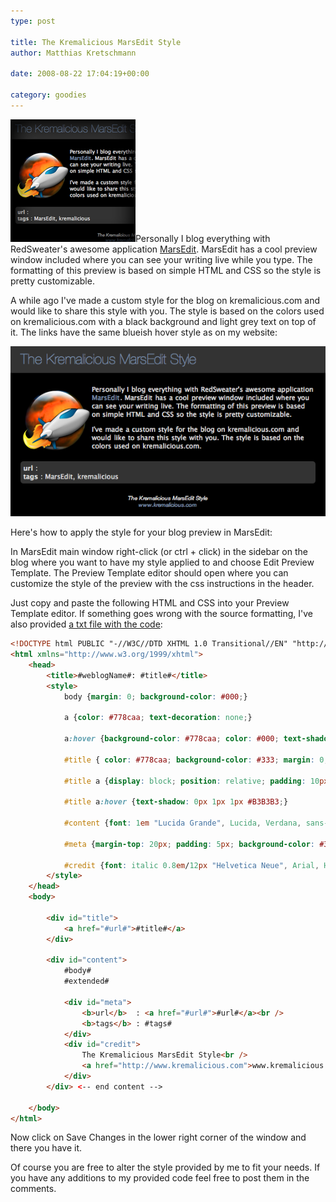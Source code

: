 ```yaml
---
type: post

title: The Kremalicious MarsEdit Style
author: Matthias Kretschmann

date: 2008-08-22 17:04:19+00:00

category: goodies
---
```


![The Kremalicious MarsEdit Style](../media/marsedit_kremalicious.png)Personally I blog everything with RedSweater's awesome application [MarsEdit](http://www.red-sweater.com/marsedit/). MarsEdit has a cool preview window included where you can see your writing live while you type. The formatting of this preview is based on simple HTML and CSS so the style is pretty customizable.

<!-- more -->

A while ago I've made a custom style for the blog on kremalicious.com and would like to share this style with you. The style is based on the colors used on kremalicious.com with a black background and light grey text on top of it. The links have the same blueish hover style as on my website:

[![The Kremalicious MarsEdit Style](../media/marsedit_kremalicious_big.png)](../media/marsedit_kremalicious_big.png)

Here's how to apply the style for your blog preview in MarsEdit:

In MarsEdit main window right-click (or ctrl + click) in the sidebar on the blog where you want to have my style applied to and choose Edit Preview Template. The Preview Template editor should open where you can customize the style of the preview with the css instructions in the header.

Just copy and paste the following HTML and CSS into your Preview Template editor. If something goes wrong with the source formatting, I've also provided [a txt file with the code](../media/marsedit_kremalicious.txt):


```html
<!DOCTYPE html PUBLIC "-//W3C//DTD XHTML 1.0 Transitional//EN" "http://www.w3.org/TR/xhtml1/DTD/xhtml1-transitional.dtd">
<html xmlns="http://www.w3.org/1999/xhtml">
    <head>
	    <title>#weblogName#: #title#</title>
	    <style>
		    body {margin: 0; background-color: #000;}

		    a {color: #778caa; text-decoration: none;}

		    a:hover {background-color: #778caa; color: #000; text-shadow: 0px 1px 1px #ddd;}

		    #title { color: #778caa; background-color: #333; margin: 0; font: normal 2.1em "HelveticaNeue-UltraLight", Helvetica, sans-serif;}

		    #title a {display: block; position: relative; padding: 10px 20px;}

		    #title a:hover {text-shadow: 0px 1px 1px #B3B3B3;}

		    #content {font: 1em "Lucida Grande", Lucida, Verdana, sans-serif; color: #ddd; padding: 10px 20px;}

		    #meta {margin-top: 20px; padding: 5px; background-color: #333; -webkit-border-radius: 5px;}

		    #credit {font: italic 0.8em/12px "Helvetica Neue", Arial, Helvetica, Geneva, sans-serif; text-align: center; margin-top:20px;}
	    </style>
    </head>
    <body>

	    <div id="title">
	    	<a href="#url#">#title#</a>
	    </div>

	    <div id="content">
	    	#body#
	    	#extended#

		    <div id="meta">
			    <b>url</b>  : <a href="#url#">#url#</a><br />
			    <b>tags</b> : #tags#
		    </div>
		    <div id="credit">
			    The Kremalicious MarsEdit Style<br />
			    <a href="http://www.kremalicious.com">www.kremalicious.com</a>
		    </div>
	    </div> <-- end content -->

    </body>
</html>
```


Now click on Save Changes in the lower right corner of the window and there you have it.

Of course you are free to alter the style provided by me to fit your needs. If you have any additions to my provided code feel free to post them in the comments.
